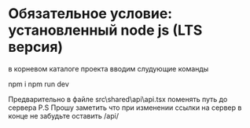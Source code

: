 # Обязательное условие: установленный node js (LTS версия)

в корневом каталоге проекта вводим слудующие команды

npm i
npm run dev

Предварительно в файле src\shared\api\api.tsx поменять путь до сервера
P.S Прошу заметить что при изменении ссылки на сервер в конце не забудьте оставить /api/